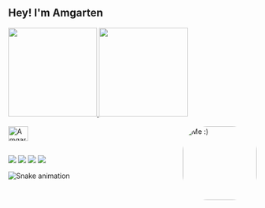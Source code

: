 ## Hey! I'm Amgarten

<div>
  <a href="https://github.com/Amgarten2003"> 
  <img height="180em" src="https://github-readme-stats.vercel.app/api?username=Amgarten2003&show_icons=true&theme=github_dark&include_all_commits=true&count_private=true" />
  <img height="180em" src="https://github-readme-stats.vercel.app/api/top-langs/?username=Amgarten2003&layout=compact&langs_count=16&theme=github_dark" />
</div>
  
<div style="display: inline_block"><br>
  <img align="center" alt="Amgarten-Python" height="30" width="40" src="https://cdn.jsdelivr.net/gh/devicons/devicon/icons/python/python-original.svg" />
  <img align="right" alt="Me :)" height="150" style="border-radius:50px;" src="https://cdn.discordapp.com/attachments/948936226730299452/976511991927676938/ezgif.com-gif-maker_1.gif" />
</div>

##

<div>
  <a href="https://www.hackerrank.com/amgarten" target="_blank"><img src="https://img.shields.io/badge/-Hackerrank-2EC866?style=for-the-badge&logo=HackerRank&logoColor=white" /></a>
  <a href="https://amgartensteam.slack.com" target="_blank"><img src="https://img.shields.io/badge/Slack-4A154B?style=for-the-badge&logo=slack&logoColor=white" /></a>
  <a href="mailto:joaoamgarten2003@gmail.com" target="_blank"><img src="https://img.shields.io/badge/Gmail-D14836?style=for-the-badge&logo=gmail&logoColor=white" /></a>
  <a href="https://www.instagram.com/_amgartn_/" target="_blank"><img src="https://img.shields.io/badge/Instagram-E4405F?style=for-the-badge&logo=instagram&logoColor=white" /></a>

  ![Snake animation](https://github.com/Amgarten2003/Amgarten2003/blob/output/github-contribution-grid-snake.svg)    
</div>
